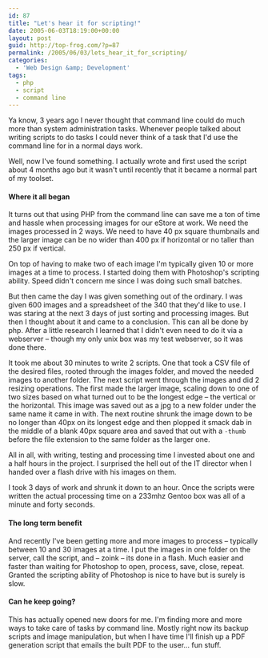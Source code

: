 ```yaml
---
id: 87
title: "Let's hear it for scripting!"
date: 2005-06-03T18:19:00+00:00
layout: post
guid: http://top-frog.com/?p=87
permalink: /2005/06/03/lets_hear_it_for_scripting/
categories:
  - 'Web Design &amp; Development'
tags:
  - php
  - script
  - command line
---
```

Ya know, 3 years ago I never thought that command line could do much more than system administration tasks. Whenever people talked about writing scripts to do tasks I could never think of a task that I'd use the command line for in a normal days work. 

Well, now I've found something. I actually wrote and first used the script about 4 months ago but it wasn't until recently that it became a normal part of my toolset.

#### Where it all began

It turns out that using PHP from the command line can save me a ton of time and hassle when processing images for our eStore at work. We need the images processed in 2 ways. We need to have 40 px square thumbnails and the larger image can be no wider than 400 px if horizontal or no taller than 250 px if vertical.

On top of having to make two of each image I'm typically given 10 or more images at a time to process. I started doing them with Photoshop's scripting ability. Speed didn't concern me since I was doing such small batches.

But then came the day I was given something out of the ordinary. I was given 600 images and a spreadsheet of the 340 that they'd like to use. I was staring at the next 3 days of just sorting and processing images. But then I thought about it and came to a conclusion. This can all be done by php. After a little research I learned that I didn't even need to do it via a webserver – though my only unix box was my test webserver, so it was done there.

It took me about 30 minutes to write 2 scripts. One that took a CSV file of the desired files, rooted through the images folder, and moved the needed images to another folder. The next script went through the images and did 2 resizing operations. The first made the larger image, scaling down to one of two sizes based on what turned out to be the longest edge – the vertical or the horizontal. This image was saved out as a jpg to a new folder under the same name it came in with. The next routine shrunk the image down to be no longer than 40px on its longest edge and then plopped it smack dab in the middle of a blank 40px square area and saved that out with a `-thumb` before the file extension to the same folder as the larger one.

All in all, with writing, testing and processing time I invested about one and a half hours in the project. I surprised the hell out of the IT director when I handed over a flash drive with his images on them.

I took 3 days of work and shrunk it down to an hour. Once the scripts were written the actual processing time on a 233mhz Gentoo box was all of a minute and forty seconds.

#### The long term benefit

And recently I've been getting more and more images to process – typically between 10 and 30 images at a time. I put the images in one folder on the server, call the script, and – zoink – its done in a flash. Much easier and faster than waiting for Photoshop to open, process, save, close, repeat. Granted the scripting ability of Photoshop is nice to have but is surely is slow.

#### Can he keep going?

This has actually opened new doors for me. I'm finding more and more ways to take care of tasks by command line. Mostly right now its backup scripts and image manipulation, but when I have time I'll finish up a PDF generation script that emails the built PDF to the user… fun stuff.